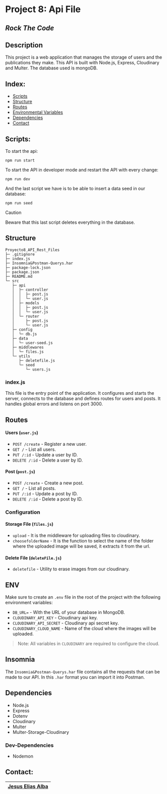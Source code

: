 # Project 8: Api File

## _Rock The Code_

## Description

This project is a web application that manages the storage of users and the publications they make. This API is built with Node.js, Express, Cloudinary and Multer. The database used is mongoDB.

## Index:

- [Scripts](#Scripts)
- [Structure](#Structure)
- [Routes](#routes)
- [Environmental Variables](#ENV)
- [Dependencies](#Dependencies)
- [Contact](#Contact)

## Scripts:

To start the api:

```
npm run start
```

To start the API in developer mode and restart the API with every change:

```
npm run dev
```

And the last script we have is to be able to insert a data seed in our database:

```
npm run seed
```

> [!CAUTION]
> Beware that this last script deletes everything in the database.

## Structure

```
Proyecto8_API_Rest_Files
├─ .gitignore
├─ index.js
├─ Insomnia&Postman-Querys.har
├─ package-lock.json
├─ package.json
├─ README.md
└─ src
   ├─ api
   │  ├─ controller
   │  │  ├─ post.js
   │  │  └─ user.js
   │  ├─ models
   │  │  ├─ post.js
   │  │  └─ user.js
   │  └─ router
   │     ├─ post.js
   │     └─ user.js
   ├─ config
   │  └─ db.js
   ├─ data
   │  └─ user-seed.js
   ├─ middlewares
   │  └─ files.js
   └─ utils
      ├─ deletefile.js
      └─ seed
         └─ users.js

```

### index.js

This file is the entry point of the application. It configures and starts the server, connects to the database and defines routes for users and posts. It handles global errors and listens on port 3000.

## Routes

#### Users (`user.js`)

- `POST /create` - Register a new user.
- `GET /` - List all users.
- `PUT /:id` - Update a user by ID.
- `DELETE /:id` - Delete a user by ID.

#### Post (`post.js`)

- `POST /create` - Create a new post.
- `GET /` - List all posts.
- `PUT /:id` - Update a post by ID.
- `DELETE /:id` - Delete a post by ID.

### Configuration

#### Storage File (`files.js`)

- `upload` - It is the middleware for uploading files to cloudinary.
- `choosefolderName` - It is the function to select the name of the folder where the uploaded image will be saved, it extracts it from the url.

#### Delete File (`deleteFile.js`)

- `deletefile` - Utility to erase images from our cloudinary.

## ENV

Make sure to create an `.env` file in the root of the project with the following environment variables:

- `DB_URL=` - With the URL of your database in MongoDB.
- `CLOUDINARY_API_KEY` - Cloudinary api key.
- `CLOUDINARY_API_SECRET` - Cloudinary api secret key.
- `CLOUDINARY_CLOUD_NAME` - Name of the cloud where the images will be uploaded.

> Note: All variables in `CLOUDINARY` are required to configure the cloud.

## Insomnia

The `Insomnia&Postman-Querys.har` file contains all the requests that can be made to our API. In this `.har` format you can import it into Postman.

## Dependencies

- Node.js
- Express
- Dotenv
- Cloudinary
- Multer
- Multer-Storage-Cloudinary

### Dev-Dependencies

- Nodemon

## Contact:

| [**Jesus Elias Alba**](http://instagram.com/jesuseliasalba) |
| :---------------------------------------------------------: |
